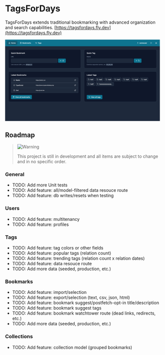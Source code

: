 # TagsForDays

TagsForDays extends traditional bookmarking with advanced organization and search capabilities. [https://tagsfordays.fly.dev](https://tagsfordays.fly.dev)

![Screenshot of the homepage](./public/favicons/opengraph-image.png)

## Roadmap

> <picture>
>   <source media="(prefers-color-scheme: light)" srcset="https://raw.githubusercontent.com/Mqxx/GitHub-Markdown/main/blockquotes/badge/light-theme/warning.svg">
>   <img alt="Warning" src="https://raw.githubusercontent.com/Mqxx/GitHub-Markdown/main/blockquotes/badge/dark-theme/warning.svg">
> </picture><br>
>
> This project is still in development and all items are subject to change and in no specific order.

### General

- TODO: Add more Unit tests
- TODO: Add feature: all/model-filtered data resouce route
- TODO: Add feature: db writes/resets when testing

### Users

- TODO: Add feature: multitenancy
- TODO: Add feature: profiles

### Tags

- TODO: Add feature: tag colors or other fields
- TODO: Add feature: popular tags (relation count)
- TODO: Add feature: trending tags (relation count x relation dates)
- TODO: Add feature: data resouce route
- TODO: Add more data (seeded, production, etc.)

### Bookmarks

- TODO: Add feature: import/selection
- TODO: Add feature: export/selection (text, csv, json, html)
- TODO: Add feature: bookmark suggest/postfetch-opt-in title/description
- TODO: Add feature: bookmark suggest tags
- TODO: Add feature: bookmark watchtower route (dead links, redirects, etc.)
- TODO: Add more data (seeded, production, etc.)

### Collections

- TODO: Add feature: collection model (grouped bookmarks)
